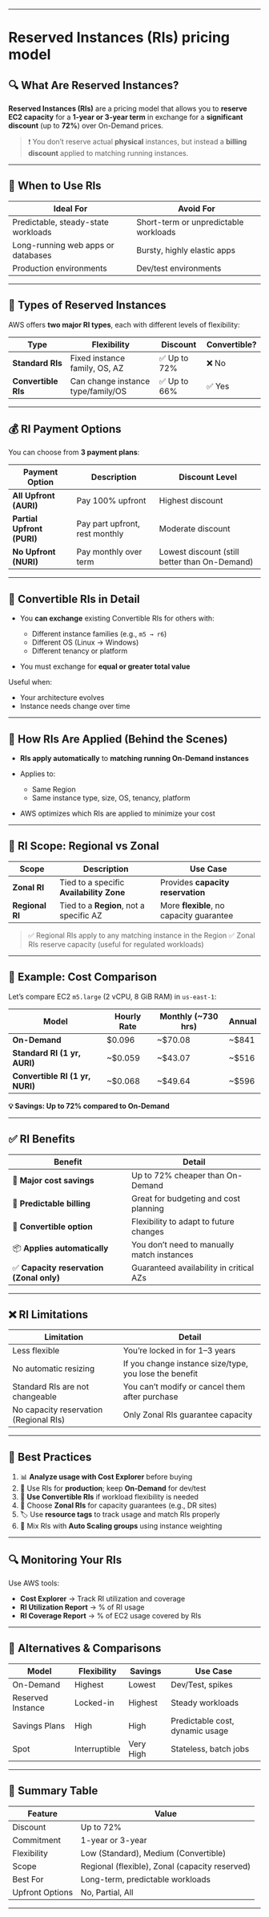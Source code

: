 __________________________________________________________________________________________________________________________
#                                    Reserved Instances (RIs) pricing model

## 🔍 What Are Reserved Instances?

**Reserved Instances (RIs)** are a pricing model that allows you to **reserve EC2 capacity** for a **1-year or 3-year term** in exchange for a **significant discount** (up to **72%**) over On-Demand prices.

> ❗ You don’t reserve actual **physical** instances, but instead a **billing discount** applied to matching running instances.

---

## 🧠 When to Use RIs

| Ideal For                           | Avoid For                             |
| ----------------------------------- | ------------------------------------- |
| Predictable, steady-state workloads | Short-term or unpredictable workloads |
| Long-running web apps or databases  | Bursty, highly elastic apps           |
| Production environments             | Dev/test environments                 |

---

## 🧾 Types of Reserved Instances

AWS offers **two major RI types**, each with different levels of flexibility:

| Type                | Flexibility                        | Discount    | Convertible? |
| ------------------- | ---------------------------------- | ----------- | ------------ |
| **Standard RIs**    | Fixed instance family, OS, AZ      | ✅ Up to 72% | ❌ No      |
| **Convertible RIs** | Can change instance type/family/OS | ✅ Up to 66% | ✅ Yes     |

---

## 💰 RI Payment Options

You can choose from **3 payment plans**:

| Payment Option             | Description                    | Discount Level                                   |
| -------------------------- | ------------------------------ | ------------------------------------------------ |
| **All Upfront (AURI)**     | Pay 100% upfront               | Highest discount                                 |
| **Partial Upfront (PURI)** | Pay part upfront, rest monthly | Moderate discount                                |
| **No Upfront (NURI)**      | Pay monthly over term          | Lowest discount (still better than On-Demand)    |

---

## 🔄 Convertible RIs in Detail

* You **can exchange** existing Convertible RIs for others with:

  * Different instance families (e.g., `m5 → r6`)
  * Different OS (Linux → Windows)
  * Different tenancy or platform
* You must exchange for **equal or greater total value**

Useful when:

* Your architecture evolves
* Instance needs change over time

---

## 🧭 How RIs Are Applied (Behind the Scenes)

* **RIs apply automatically** to **matching running On-Demand instances**
* Applies to:

  * Same Region
  * Same instance type, size, OS, tenancy, platform
* AWS optimizes which RIs are applied to minimize your cost

---

## 🧱 RI Scope: Regional vs Zonal

| Scope           | Description                              | Use Case                                 |
| --------------- | ---------------------------------------- | ---------------------------------------- |
| **Zonal RI**    | Tied to a specific **Availability Zone** | Provides **capacity reservation**        |
| **Regional RI** | Tied to a **Region**, not a specific AZ  | More **flexible**, no capacity guarantee |

> ✅ Regional RIs apply to any matching instance in the Region
> ✅ Zonal RIs reserve capacity (useful for regulated workloads)

---

## 🧮 Example: Cost Comparison

Let’s compare EC2 `m5.large` (2 vCPU, 8 GiB RAM) in `us-east-1`:

| Model                           | Hourly Rate | Monthly (\~730 hrs) | Annual  |
| ------------------------------- | ----------- | ------------------- | ------- |
| **On-Demand**                   | \$0.096     | \~\$70.08           | \~\$841 |
| **Standard RI (1 yr, AURI)**    | \~\$0.059   | \~\$43.07           | \~\$516 |
| **Convertible RI (1 yr, NURI)** | \~\$0.068   | \~\$49.64           | \~\$596 |

**💡 Savings: Up to 72% compared to On-Demand**

---

## ✅ RI Benefits

| Benefit                                 | Detail                                     |
| --------------------------------------- | ------------------------------------------ |
| 💸 **Major cost savings**               | Up to 72% cheaper than On-Demand           |
| 📆 **Predictable billing**              | Great for budgeting and cost planning      |
| 🔄 **Convertible option**               | Flexibility to adapt to future changes     |
| 📦 **Applies automatically**            | You don’t need to manually match instances |
| ✅ **Capacity reservation (Zonal only)** | Guaranteed availability in critical AZs   |

---

## ❌ RI Limitations

| Limitation                             | Detail                                                  |
| -------------------------------------- | ------------------------------------------------------- |
| Less flexible                          | You’re locked in for 1–3 years                          |
| No automatic resizing                  | If you change instance size/type, you lose the benefit  |
| Standard RIs are not changeable        | You can’t modify or cancel them after purchase          |
| No capacity reservation (Regional RIs) | Only Zonal RIs guarantee capacity                       |

---

## 🧠 Best Practices

1. 📊 **Analyze usage with Cost Explorer** before buying
2. 🧪 Use RIs for **production**; keep **On-Demand** for dev/test
3. 🔁 **Use Convertible RIs** if workload flexibility is needed
4. 📍 Choose **Zonal RIs** for capacity guarantees (e.g., DR sites)
5. 🏷️ Use **resource tags** to track usage and match RIs properly
6. 🧮 Mix RIs with **Auto Scaling groups** using instance weighting

---

## 🔍 Monitoring Your RIs

Use AWS tools:

* **Cost Explorer** → Track RI utilization and coverage
* **RI Utilization Report** → % of RI usage
* **RI Coverage Report** → % of EC2 usage covered by RIs

---

## 🧰 Alternatives & Comparisons

| Model             | Flexibility      | Savings       | Use Case                        |
| ----------------- | ---------------- | ------------- | ------------------------------- |
| On-Demand         | Highest          |  Lowest       | Dev/Test, spikes                |
| Reserved Instance | Locked-in        |  Highest      | Steady workloads                |
| Savings Plans     | High             |  High         | Predictable cost, dynamic usage |
| Spot              | Interruptible    |  Very High    | Stateless, batch jobs           |

---

## 📌 Summary Table

| Feature         | Value                                          |
| --------------- | ---------------------------------------------- |
| Discount        | Up to 72%                                      |
| Commitment      | 1-year or 3-year                               |
| Flexibility     | Low (Standard), Medium (Convertible)           |
| Scope           | Regional (flexible), Zonal (capacity reserved) |
| Best For        | Long-term, predictable workloads               |
| Upfront Options | No, Partial, All                               |

---

